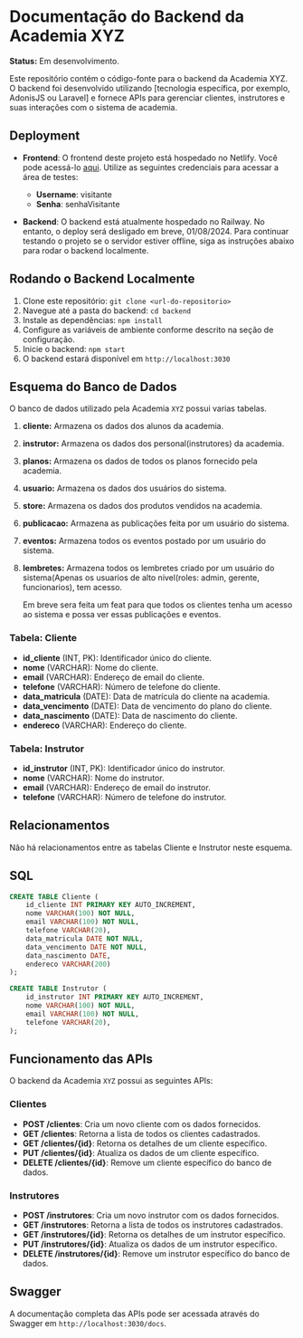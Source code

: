# Documentação do Backend da Academia XYZ
**Status:** Em desenvolvimento.
  
Este repositório contém o código-fonte para o backend da Academia XYZ. O backend foi desenvolvido utilizando [tecnologia específica, por exemplo, AdonisJS ou Laravel] e fornece APIs para gerenciar clientes, instrutores e suas interações com o sistema de academia.

## Deployment

- **Frontend**: O frontend deste projeto está hospedado no Netlify. Você pode acessá-lo [aqui](https://academiaxyz.netlify.app). Utilize as seguintes credenciais para acessar a área de testes:
  - **Username**: visitante
  - **Senha**: senhaVisitante

- **Backend**: O backend está atualmente hospedado no Railway. No entanto, o deploy será desligado em breve, 01/08/2024. Para continuar testando o projeto se o servidor estiver offline, siga as instruções abaixo para rodar o backend localmente.

## Rodando o Backend Localmente

1. Clone este repositório: `git clone <url-do-repositorio>`
2. Navegue até a pasta do backend: `cd backend`
3. Instale as dependências: `npm install`
4. Configure as variáveis de ambiente conforme descrito na seção de configuração.
5. Inicie o backend: `npm start`
6. O backend estará disponível em `http://localhost:3030`


## Esquema do Banco de Dados

O banco de dados utilizado pela Academia `XYZ` possui varias tabelas.
1. **cliente:** Armazena os dados dos alunos da academia.
2. **instrutor:** Armazena os dados dos personal(instrutores) da academia.
3. **planos:** Armazena os dados de todos os planos fornecido pela academia.
4. **usuario:** Armazena os dados dos usuários do sistema.
5. **store:** Armazena os dados dos produtos vendidos na academia.
6. **publicacao:** Armazena as publicações feita por um usuário do sistema.
7. **eventos:** Armazena todos os eventos postado por um usuário do sistema.
8. **lembretes:** Armazena todos os lembretes criado por um usuário do sistema(Apenas os usuarios de alto nivel(roles: admin, gerente, funcionarios), tem acesso.

   Em breve sera feita um feat para que todos os clientes tenha um acesso ao sistema e possa ver essas publicações e eventos.

### Tabela: Cliente

- **id_cliente** (INT, PK): Identificador único do cliente.
- **nome** (VARCHAR): Nome do cliente.
- **email** (VARCHAR): Endereço de email do cliente.
- **telefone** (VARCHAR): Número de telefone do cliente.
- **data_matricula** (DATE): Data de matrícula do cliente na academia.
- **data_vencimento** (DATE): Data de vencimento do plano do cliente.
- **data_nascimento** (DATE): Data de nascimento do cliente.
- **endereco** (VARCHAR): Endereço do cliente.

### Tabela: Instrutor

- **id_instrutor** (INT, PK): Identificador único do instrutor.
- **nome** (VARCHAR): Nome do instrutor.
- **email** (VARCHAR): Endereço de email do instrutor.
- **telefone** (VARCHAR): Número de telefone do instrutor.

## Relacionamentos

Não há relacionamentos entre as tabelas Cliente e Instrutor neste esquema.

## SQL

```sql
CREATE TABLE Cliente (
    id_cliente INT PRIMARY KEY AUTO_INCREMENT,
    nome VARCHAR(100) NOT NULL,
    email VARCHAR(100) NOT NULL,
    telefone VARCHAR(20),
    data_matricula DATE NOT NULL,
    data_vencimento DATE NOT NULL,
    data_nascimento DATE,
    endereco VARCHAR(200)
);

CREATE TABLE Instrutor (
    id_instrutor INT PRIMARY KEY AUTO_INCREMENT,
    nome VARCHAR(100) NOT NULL,
    email VARCHAR(100) NOT NULL,
    telefone VARCHAR(20),
);
```

## Funcionamento das APIs

O backend da Academia `XYZ` possui as seguintes APIs:

### Clientes

- **POST /clientes**: Cria um novo cliente com os dados fornecidos.
- **GET /clientes**: Retorna a lista de todos os clientes cadastrados.
- **GET /clientes/{id}**: Retorna os detalhes de um cliente específico.
- **PUT /clientes/{id}**: Atualiza os dados de um cliente específico.
- **DELETE /clientes/{id}**: Remove um cliente específico do banco de dados.

### Instrutores

- **POST /instrutores**: Cria um novo instrutor com os dados fornecidos.
- **GET /instrutores**: Retorna a lista de todos os instrutores cadastrados.
- **GET /instrutores/{id}**: Retorna os detalhes de um instrutor específico.
- **PUT /instrutores/{id}**: Atualiza os dados de um instrutor específico.
- **DELETE /instrutores/{id}**: Remove um instrutor específico do banco de dados.

## Swagger

A documentação completa das APIs pode ser acessada através do Swagger em `http://localhost:3030/docs`.
